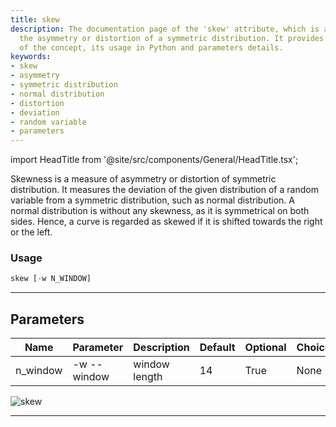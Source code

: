 ```yaml
---
title: skew
description: The documentation page of the 'skew' attribute, which is a measure of
  the asymmetry or distortion of a symmetric distribution. It provides explanation
  of the concept, its usage in Python and parameters details.
keywords:
- skew
- asymmetry
- symmetric distribution
- normal distribution
- distortion
- deviation
- random variable
- parameters
---
```


import HeadTitle from '@site/src/components/General/HeadTitle.tsx';

<HeadTitle title="economy /qa/skew - Reference | OpenBB Terminal Docs" />

Skewness is a measure of asymmetry or distortion of symmetric distribution. It measures the deviation of the given distribution of a random variable from a symmetric distribution, such as normal distribution. A normal distribution is without any skewness, as it is symmetrical on both sides. Hence, a curve is regarded as skewed if it is shifted towards the right or the left.

### Usage

```python wordwrap
skew [-w N_WINDOW]
```

---

## Parameters

| Name | Parameter | Description | Default | Optional | Choices |
| ---- | --------- | ----------- | ------- | -------- | ------- |
| n_window | -w  --window | window length | 14 | True | None |

![skew](https://user-images.githubusercontent.com/46355364/154308298-7528be2a-05f5-44b8-a479-d4716b2a6c6e.png)

---
